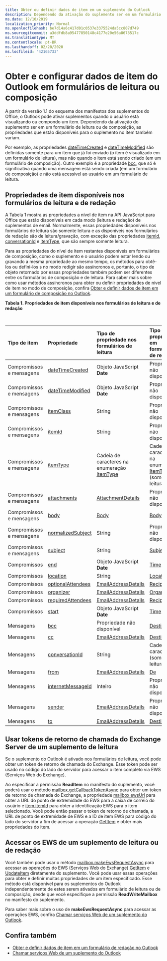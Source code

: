 ```yaml
---
title: Obter ou definir dados de item em um suplemento do Outlook
description: Dependendo da ativação do suplemento ser em um formulário de leitura ou de composição, as propriedades que estão disponíveis para o suplemento no item variam.
ms.date: 12/10/2019
localization_priority: Normal
ms.openlocfilehash: be7d14a6c417d01c0537e3375524da5cc807d749
ms.sourcegitcommit: a3ddfdb8a95477850148c4177e20e56a8673517c
ms.translationtype: MT
ms.contentlocale: pt-BR
ms.lasthandoff: 02/20/2020
ms.locfileid: "42165733"
---
```

# <a name="get-and-set-outlook-item-data-in-read-or-compose-forms"></a>Obter e configurar dados de item do Outlook em formulários de leitura ou composição

A partir da versão 1.1 do esquema dos manifestos dos suplementos do Office, o Outlook pode ativar suplementos quando o usuário está visualizando ou compondo um item. Dependendo da ativação do suplemento ser em um formulário de leitura ou de composição, as propriedades que estão disponíveis para o suplemento no item também variam.

Por exemplo, as propriedades [dateTimeCreated](../reference/objectmodel/preview-requirement-set/office.context.mailbox.item.md#properties) e [dateTimeModified](../reference/objectmodel/preview-requirement-set/office.context.mailbox.item.md#properties) são definidas somente para um item que já foi enviado (o item é visualizado em um formulário de leitura), mas não quando o item está sendo criado (em um formulário de composição). Outro exemplo é a propriedade [bcc](../reference/objectmodel/preview-requirement-set/office.context.mailbox.item.md#properties), que só é significativa quando uma mensagem está sendo criada (em um formulário de composição) e não está acessível ao usuário em um formulário de leitura.

## <a name="item-properties-available-in-compose-and-read-forms"></a>Propriedades de item disponíveis nos formulários de leitura e de redação

A Tabela 1 mostra as propriedades a nível de item na API JavaScript para Office que estão disponíveis em cada modo (leitura e redação) de suplementos de email. Normalmente, essas propriedades disponíveis nos formulários de leitura são somente leitura e as disponíveis nos formulários de redação são de leitura/gravação, com exceção das propriedades [itemId](../reference/objectmodel/preview-requirement-set/office.context.mailbox.item.md#properties), [conversationId](../reference/objectmodel/preview-requirement-set/office.context.mailbox.item.md#properties) e [itemType](../reference/objectmodel/preview-requirement-set/office.context.mailbox.item.md#properties), que são sempre somente leitura.

Para as propriedades do nível de item restantes disponíveis em formulários de composição, como o suplemento e o usuário podem estar lendo ou gravando a mesma propriedade ao mesmo tempo, os métodos para obtê-los ou defini-los s no modo redigir são assíncronos e, portanto, o tipo de objeto retornado por essas propriedades também podem ser diferentes entre os formulários de composição e de leitura. Para saber mais sobre como usar métodos assíncronos para obter ou definir propriedades de nível de item no modo de composição, confira [Obter e definir dados de item em um formulário de composição no Outlook](get-and-set-item-data-in-a-compose-form.md).


**Tabela 1. Propriedades de item disponíveis nos formulários de leitura e de redação**

<br/>

|**Tipo de item**|**Propriedade**|**Tipo de propriedade nos formulários de leitura**|**Tipo de propriedade em formulários de redação**|
|:-----|:-----|:-----|:-----|
|Compromissos e mensagens|[dateTimeCreated](../reference/objectmodel/preview-requirement-set/office.context.mailbox.item.md#properties)|Objeto JavaScript **Date**|Propriedade não disponível|
|Compromissos e mensagens|[dateTimeModified](../reference/objectmodel/preview-requirement-set/office.context.mailbox.item.md#properties)|Objeto JavaScript **Date**|Propriedade não disponível|
|Compromissos e mensagens|[itemClass](../reference/objectmodel/preview-requirement-set/office.context.mailbox.item.md#properties)|String|Propriedade não disponível|
|Compromissos e mensagens|[itemId](../reference/objectmodel/preview-requirement-set/office.context.mailbox.item.md#properties)|String|Propriedade não disponível|
|Compromissos e mensagens|[itemType](../reference/objectmodel/preview-requirement-set/office.context.mailbox.item.md#properties)|Cadeia de caracteres na enumeração [ItemType](/javascript/api/outlook/office.mailboxenums.itemtype)|Cadeia de caracteres na enumeração [ItemType](/javascript/api/outlook/office.mailboxenums.itemtype) (somente leitura)|
|Compromissos e mensagens|[attachments](../reference/objectmodel/preview-requirement-set/office.context.mailbox.item.md#properties)|[AttachmentDetails](/javascript/api/outlook/office.attachmentdetails)|Propriedade não disponível|
|Compromissos e mensagens|[body](../reference/objectmodel/preview-requirement-set/office.context.mailbox.item.md#properties)|[Body](/javascript/api/outlook/office.body)|[Body](/javascript/api/outlook/office.body)|
|Compromissos e mensagens|[normalizedSubject](../reference/objectmodel/preview-requirement-set/office.context.mailbox.item.md#properties)|String|Propriedade não disponível|
|Compromissos e mensagens|[subject](../reference/objectmodel/preview-requirement-set/office.context.mailbox.item.md#properties)|String|[Subject](/javascript/api/outlook/office.subject)|
|Compromissos|[end](../reference/objectmodel/preview-requirement-set/office.context.mailbox.item.md#properties)|Objeto JavaScript **Date**|[Time](/javascript/api/outlook/office.time)|
|Compromissos|[location](../reference/objectmodel/preview-requirement-set/office.context.mailbox.item.md#properties)|String|[Location](/javascript/api/outlook/office.location)|
|Compromissos|[optionalAttendees](../reference/objectmodel/preview-requirement-set/office.context.mailbox.item.md#properties)|[EmailAddressDetails](/javascript/api/outlook/office.emailaddressdetails)|[Recipients](/javascript/api/outlook/office.recipients)|
|Compromissos|[organizer](../reference/objectmodel/preview-requirement-set/office.context.mailbox.item.md#properties)|[EmailAddressDetails](/javascript/api/outlook/office.emailaddressdetails)|[Organizador](/javascript/api/outlook/office.organizer)|
|Compromissos|[requiredAttendees](../reference/objectmodel/preview-requirement-set/office.context.mailbox.item.md#properties)|[EmailAddressDetails](/javascript/api/outlook/office.emailaddressdetails)|[Recipients](/javascript/api/outlook/office.recipients)|
|Compromissos|[start](../reference/objectmodel/preview-requirement-set/office.context.mailbox.item.md#properties)|Objeto JavaScript **Date**|[Time](/javascript/api/outlook/office.time)|
|Mensagens|[bcc](../reference/objectmodel/preview-requirement-set/office.context.mailbox.item.md#properties)|Propriedade não disponível|[Destinatários](/javascript/api/outlook/office.recipients)|
|Mensagens|[cc](../reference/objectmodel/preview-requirement-set/office.context.mailbox.item.md#properties)|[EmailAddressDetails](/javascript/api/outlook/office.emailaddressdetails)|[Destinatários](/javascript/api/outlook/office.recipients)|
|Mensagens|[conversationId](../reference/objectmodel/preview-requirement-set/office.context.mailbox.item.md#properties)|String|Cadeia de caracteres (somente leitura)|
|Mensagens|[from](../reference/objectmodel/preview-requirement-set/office.context.mailbox.item.md#properties)|[EmailAddressDetails](/javascript/api/outlook/office.emailaddressdetails)|[De](/javascript/api/outlook/office.from)|
|Mensagens|[internetMessageId](../reference/objectmodel/preview-requirement-set/office.context.mailbox.item.md#properties)|Inteiro|Propriedade não disponível|
|Mensagens|[sender](../reference/objectmodel/preview-requirement-set/office.context.mailbox.item.md#properties)|[EmailAddressDetails](/javascript/api/outlook/office.emailaddressdetails)|Propriedade não disponível|
|Mensagens|[to](../reference/objectmodel/preview-requirement-set/office.context.mailbox.item.md#properties)|[EmailAddressDetails](/javascript/api/outlook/office.emailaddressdetails)|[Destinatários](/javascript/api/outlook/office.recipients)|

## <a name="use-exchange-server-callback-tokens-from-a-read-add-in"></a>Usar tokens de retorno de chamada do Exchange Server de um suplemento de leitura

Se o suplemento do Outlook é ativado nos formulários de leitura, você pode obter um token de retorno de chamada do Exchange. Esse token pode ser usado no código do lado do servidor para acessar o item completo via EWS (Serviços Web do Exchange).

Ao especificar a permissão **ReadItem** no manifesto do suplemento, você poderá usar o método [mailbox.getCallbackTokenAsync](../reference/objectmodel/preview-requirement-set/office.context.mailbox.md#methods) para obter um token de retorno de chamada do Exchange, a propriedade [mailbox.ewsUrl](../reference/objectmodel/preview-requirement-set/office.context.mailbox.md#properties) para obter a URL do ponto de extremidade do EWS para a caixa de correio do usuário e [item.itemId](../reference/objectmodel/preview-requirement-set/office.context.mailbox.item.md#properties) para obter a identificação EWS para o item selecionado. Você pode então passar o token de retorno de chamada, a URL de ponto de extremidade de EWS e a ID de item EWS para código do lado do servidor a fim de acessar a operação [GetItem](/exchange/client-developer/web-service-reference/getitem-operation) e obter mais propriedades do item.


## <a name="access-ews-from-a-read-or-compose-add-in"></a>Acessar os EWS de um suplemento de leitura ou de redação

Você também pode usar o método [mailbox.makeEwsRequestAsync](../reference/objectmodel/preview-requirement-set/office.context.mailbox.md#methods) para acessar as operações do EWS (Serviços Web do Exchange) [GetItem](/exchange/client-developer/web-service-reference/getitem-operation) e [UpdateItem](/exchange/client-developer/web-service-reference/updateitem-operation) diretamente do suplemento. Você pode usar essas operações para obter e definir muitas propriedades de um item especificado. Esse método está disponível para os suplementos do Outlook independentemente de estes serem ativados em formulário de leitura ou de composição, desde que você especifique a permissão **ReadWriteMailbox** no manifesto do suplemento.

Para saber mais sobre o uso de **makeEwsRequestAsync** para acessar as operações EWS, confira [Chamar serviços Web de um suplemento do Outlook](web-services.md).


## <a name="see-also"></a>Confira também

- [Obter e definir dados de item em um formulário de redação no Outlook](get-and-set-item-data-in-a-compose-form.md)
- [Chamar serviços Web de um suplemento do Outlook](web-services.md)
